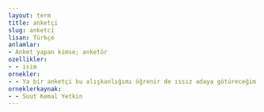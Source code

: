 ```yaml
---
layout: term
title: anketçi
slug: anketci
lisan: Türkçe
anlamlar:
- Anket yapan kimse; anketör
ozellikler:
- - isim
ornekler:
- - Ya bir anketçi bu alışkanlığımı öğrenir de ıssız adaya götüreceğim on kitabı gelip benden sorarsa ne cevap veririm?
orneklerkaynak:
- - Suut Kemal Yetkin
---
```

